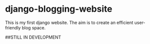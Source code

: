 # django-blogging-website
This is my first django website. The aim is to create an efficient user-friendly blog space.


##STILL IN DEVELOPMENT

                                              
